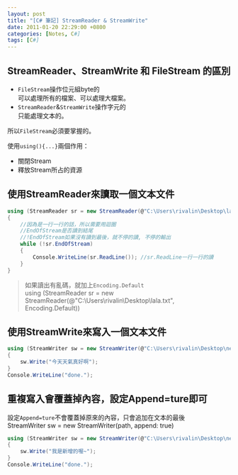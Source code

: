 ```yaml
---
layout: post
title: "[C# 筆記] StreamReader & StreamWrite"
date: 2011-01-20 22:29:00 +0800
categories: [Notes, C#]
tags: [C#]
---
```


## StreamReader、StreamWrite 和 FileStream 的區別

- `FileStream`操作位元組byte的  
可以處理所有的檔案、可以處理大檔案。  
- `StreamReader`&`StreamWrite`操作字元的  
只能處理文本的。

所以`FileStream`必須要掌握的。    

使用`using(){...}`兩個作用：  
- 關閉Stream
- 釋放Stream所占的資源  

## 使用StreamReader來讀取一個文本文件
```c#
using (StreamReader sr = new StreamReader(@"C:\Users\rivalin\Desktop\lala.txt"))
{
    //因為是一行一行的話，所以需要用迴圈
    //EndOfStream是否讀到結尾
    //!EndOfStream如果沒有讀到最後，就不停的讀, 不停的輸出
    while (!sr.EndOfStream)
	{
        Console.WriteLine(sr.ReadLine()); //sr.ReadLine一行一行的讀
    }
}
```
> 如果讀出有亂碼，就加上`Encoding.Default`    
using (StreamReader sr = new StreamReader(@"C:\Users\rivalin\Desktop\lala.txt", Encoding.Default))

## 使用StreamWrite來寫入一個文本文件

```c#
using (StreamWriter sw = new StreamWriter(@"C:\Users\rivalin\Desktop\new.txt"))
{
    sw.Write("今天天氣真好啊");
}
Console.WriteLine("done.");
```

## 重複寫入會覆蓋掉內容，設定Append=ture即可

設定`Append=ture`不會覆蓋掉原來的內容，只會追加在文本的最後  
StreamWriter sw = new StreamWriter(path, append: true)

```c#
using (StreamWriter sw = new StreamWriter(@"C:\Users\rivalin\Desktop\new.txt", true))
{
    sw.Write("我是新增的喔~");
}
Console.WriteLine("done.");
```


